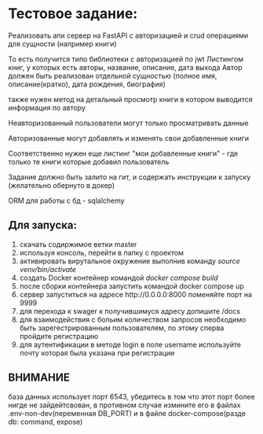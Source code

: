 <h1>Тестовое задание:</h1>

<p>Реализовать апи сервер на FastAPI 
с авторизацией и crud операциями для сущности (например книги) 

То есть получится типо библиотеки с авторизацией по jwt
Листингом книг, у которых есть авторы, название, описание, дата выхода
Автор должен быть реализован отдельной сущностью (полное имя, описание(кратко), дата рождения,  биография)

также нужен метод на детальный просмотр книги в котором выводится информация по автору

Неавторизованный пользователи могут только просматривать данные 

Авторизованные могут добавлять и изменять свои добавленные книги 

Соответственно нужен еще листинг "мои добавленные книги" - где только те книги которые добавил пользователь 

Задание должно быть залито на гит, и содержать инструкции к запуску (желательно обернуто в докер) 

ORM для работы с бд - sqlalchemy </p>


<h2>Для запуска:</h2>

<ol>
<li>скачать содиржимое ветки master</li>
<li> используя консоль, перейти в папку с проектом</li>
<li>активировать вирутальное окружение выполнив команду <em>source venv/bin/activate</em></li>
<li>создать Docker контейнер командой <em>docker compose build</em></li>
<li>после сборки контейнера запустить командой docker compose up</li>
<li>сервер запуститься на адресе http://0.0.0.0:8000 поменяйте порт на 9999</li>
<li>для перехода к swager к получившимуся адресу допишите /docs</li>
<li>для взаимодействия с больим количеством запросов необходимо быть зарегестрированным пользователем, по этому сперва пройдите регистрацию</li>
<li>для аутентификации в методе login в поле username используйте почту которая была указана при регистрации</li>
</ol>

<h2>ВНИМАНИЕ</h2>
<p>база данных использует порт 6543, убедитесь в том что этот порт более нигде не зайдейтсвован, в противном случае измините его в файлах .env-non-dev(переменная DB_PORT) и в файле docker-compose(разде db: command, expose)</p>
